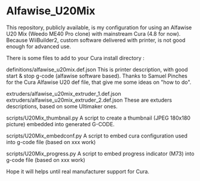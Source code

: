 # Alfawise_U20Mix

This repository, publicly available, is my configuration for using an Alfawise U20 Mix (Weedo ME40 Pro clone) with mainstream Cura (4.8 for now). Because WiiBuilder2, custom software delivered with printer, is not good enough for advanced use.

There is some files to add to your Cura install directory :


definitions/alfawise_u20mix.def.json
  This is printer description, with good start & stop g-code (alfawise software based).
  Thanks to Samuel Pinches for the Cura Alfawise U20 def file, that give me some ideas on "how to do".
  
extruders/alfawise_u20mix_extruder_1.def.json
extruders/alfawise_u20mix_extruder_2.def.json
  These are extuders descriptions, based on some Ultimaker ones.
  
scripts/U20Mix_thumbnail.py
  A script to create a thumbnail (JPEG 180x180 picture) embedded into generated G-CODE.

scripts/U20Mix_embedconf.py
  A script to embed cura configuration used into g-code file (based on xxx work)
  
scripts/U20Mix_progress.py
  A script to embed progress indicator (M73) into g-code file (based on xxx work)


Hope it will helps until real manufacturer support for Cura.
